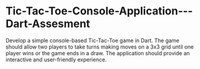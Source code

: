 # Tic-Tac-Toe-Console-Application---Dart-Assesment
Develop a simple console-based Tic-Tac-Toe game in Dart. The game should allow two players to take turns making moves on a 3x3 grid until one player wins or the game ends in a draw. The application should provide an interactive and user-friendly experience.

